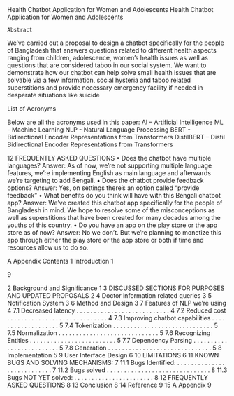 
<html>
<head>
    Health Chatbot Application for Women and Adolescents
</head>


<body>
    Health Chatbot Application for Women and Adolescents

    Abstract
We’ve carried out a proposal to design a chatbot specifically for the
people of Bangladesh that answers questions related to different health
aspects ranging from children, adolescence, women’s health issues as well
as questions that are considered taboo in our social system. We want to
demonstrate how our chatbot can help solve small health issues that are
solvable via a few information, social hysteria and taboo related superstitions and provide necessary emergency facility if needed in desperate
situations like suicide

List of Acronyms

Below are all the acronyms used in this paper:
AI – Artificial Intelligence
ML - Machine Learning
NLP - Natural Language Processing
BERT - Bidirectional Encoder Representations from Transformers
DistilBERT – Distil Bidirectional Encoder Representations from Transformers

12 FREQUENTLY ASKED QUESTIONS
• Does the chatbot have multiple languages? Answer: As of now, we’re
not supporting multiple language features, we’re implementing English as
main language and afterwards we’re targeting to add Bengali.
• Does the chatbot provide feedback options? Answer: Yes, on settings
there’s an option called “provide feedback”
• What benefits do you think will have with this Bengali chatbot app?
Answer: We’ve created this chatbot app specifically for the people of
Bangladesh in mind. We hope to resolve some of the misconceptions as
well as superstitions that have been created for many decades among the
youths of this country.
• Do you have an app on the play store or the app store as of now? Answer:
No we don’t. But we’re planning to monetize this app through either the
play store or the app store or both if time and resources allow us to do so.

A Appendix
Contents
1 Introduction 1

9

2 Background and Significance 1
3 DISCUSSED SECTIONS FOR PURPOSES AND UPDATED
PROPOSALS 2
4 Doctor information related queries 3
5 Notification System 3
6 Method and Design 3
7 Features of NLP we’re using 4
7.1 Decreased latency . . . . . . . . . . . . . . . . . . . . . . . . . . . 4
7.2 Reduced cost . . . . . . . . . . . . . . . . . . . . . . . . . . . . . 4
7.3 Improving chatbot capabilities . . . . . . . . . . . . . . . . . . . 5
7.4 Tokenization . . . . . . . . . . . . . . . . . . . . . . . . . . . . . 5
7.5 Normalization . . . . . . . . . . . . . . . . . . . . . . . . . . . . . 5
7.6 Recognizing Entities . . . . . . . . . . . . . . . . . . . . . . . . . 5
7.7 Dependency Parsing . . . . . . . . . . . . . . . . . . . . . . . . . 5
7.8 Generation . . . . . . . . . . . . . . . . . . . . . . . . . . . . . . 5
8 Implementation 5
9 User Interface Design 6
10 LIMITATIONS 6
11 KNOWN BUGS AND SOLVING MECHANISMS: 7
11.1 Bugs Identified: . . . . . . . . . . . . . . . . . . . . . . . . . . . 7
11.2 Bugs solved . . . . . . . . . . . . . . . . . . . . . . . . . . . . . . 8
11.3 Bugs NOT YET solved: . . . . . . . . . . . . . . . . . . . . . . . 8
12 FREQUENTLY ASKED QUESTIONS 8
13 Conclusion 8
14 Reference 9
15 A Appendix 9


</body>
</html>

